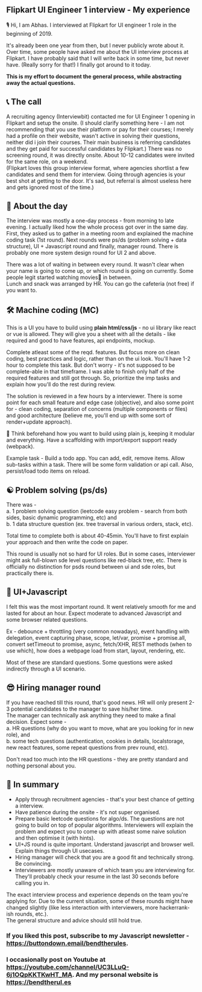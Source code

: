 ## Flipkart UI Engineer 1 interview - My experience


🎙️ Hi, I am Abhas. I interviewed at Flipkart for UI engineer 1 role in the beginning of 2019.  

It's already been one year from then, but I never publicly wrote about it. Over time, some people have asked me about the UI interview process at Flipkart. I have probably said that I will write back in some time, but never have. (Really sorry for that!) I finally got around to it today.

**This is my effort to document the general process, while abstracting away the actual questions.**

## 📞 The call
A recruiting agency (Interviewbit) contacted me for UI Engineer 1 opening in Flipkart and setup the onsite. (I should clarify something here - I am not recommending that you use their platform or pay for their courses; I merely had a profile on their website, wasn't active in solving their questions, neither did i join their courses. Their main business is referring candidates and they get paid for successful candidates by Flipkart.) There was no screening round, it was directly onsite. About 10-12 candidates were invited for the same role, on a weekend.  
(Flipkart loves this group interview format, where agencies shortlist a few candidates and send them for interview. Going through agencies is your best shot at getting to the door. It's sad, but referral is almost useless here and gets ignored most of the time.) 

## 📅 About the day
The interview was mostly a one-day process - from morning to late evening. I actually liked how the whole process got over in the same day. First, they asked us to gather in a meeting room and explained the machine coding task (1st round). Next rounds were ps/ds (problem solving + data structure), UI + Javascript round and finally, manager round. There is probably one more system design round for UI 2 and above.

There was a lot of waiting in between every round. It wasn't clear when your name is going to come up, or which round is going on currently. Some people legit started watching movies🍿 in between.  
Lunch and snack was arranged by HR. You can go the cafeteria (not free) if you want to.

## 🛠 Machine coding (MC) 

This is a UI you have to build using **plain html/css/js** - no ui library like react or vue is allowed. They will give you a sheet with all the details - like required and good to have features, api endpoints, mockup. 
 
Complete atleast some of the reqd. features. But focus more on clean coding, best practices and logic, rather than on the ui look. You'll have 1-2 hour to complete this task. But don't worry - it's not supposed to be complete-able in that timeframe. I was able to finish only half of the required features and still got through. So, prioritize the imp tasks and explain how you'll do the rest during review.

The solution is reviewed in a few hours by a interviewer. There is some point for each small feature and edge case (objective), and also some point for - clean coding, separation of concerns (multiple components or files) and good architecture (believe me, you'll end up with some sort of render+update approach).

🌟 Think beforehand how you want to build using plain js, keeping it modular and everything. Have a scaffolding with import/export support ready (webpack).

Example task - Build a todo app. You can add, edit, remove items. Allow sub-tasks within a task. There will be some form validation or api call. Also, persist/load todo items on reload. 

## ☯️ Problem solving (ps/ds) 

There was -  
a. 1 problem solving question (leetcode easy problem - search from both sides, basic dynamic programming, etc) and  
b. 1 data structure question (ex. tree traversal in various orders, stack, etc).  

Total time to complete both is about 40-45min. You'll have to first explain your approach and then write the code on paper.

This round is usually not so hard for UI roles. But in some cases, interviewer might ask full-blown sde level questions like red-black tree, etc. There is officially no distinction for psds round between ui and sde roles, but practically there is.

## 💛 UI+Javascript 

I felt this was the most important round. It went relatively smooth for me and lasted for about an hour. Expect moderate to advanced Javascript and some browser related questions.

Ex - debounce + throttling (very common nowadays), event handling with delegation, event capturing phase, scope, let/var, promise + promise.all, convert setTimeout to promise, async, fetch/XHR, REST methods (when to use which), how does a webpage load from start, layout, rendering, etc.

Most of these are standard questions. Some questions were asked indirectly through a UI scenario.  

## 😎 Hiring manager round

If you have reached till this round, that's good news. HR will only present 2-3 potential candidates to the manager to save his/her time.  
The manager can technically ask anything they need to make a final decision. Expect some -  
a. HR questions (why do you want to move, what are you looking for in new role), and  
b. some tech questions (authentication, cookies in details, localstorage, new react features, some repeat questions from prev round, etc).  

Don't read too much into the HR questions - they are pretty standard and nothing personal about you. 

## 🧶 In summary

- Apply through recruitment agencies - that's your best chance of getting a interview.
- Have patience during the onsite - it's not super organised.
- Prepare basic leetcode questions for algo/ds. The questions are not going to build on top of popular algorithms. Interviewers will explain the problem and expect you to come up with atleast some naive solution and then optimise it (with hints).
- UI+JS round is quite important. Understand javascript and browser well. Explain things through UI usecases.
- Hiring manager will check that you are a good fit and technically strong. Be convincing.
- Interviewers are mostly unaware of which team you are interviewing for. They'll probably check your resume in the last 30 seconds before calling you in.

The exact interview process and experience depends on the team you're applying for. Due to the current situation, some of these rounds might have changed slightly (like less interaction with interviewers, more hackerrank-ish rounds, etc.).  
The general structure and advice should still hold true.

### If you liked this post, subscribe to my Javascript newsletter - https://buttondown.email/bendtherules.  
### I occasionally post on Youtube at https://youtube.com/channel/UC3LLuQ-6j1OQpKKTKwHT_MA. And my personal website is https://bendtherul.es